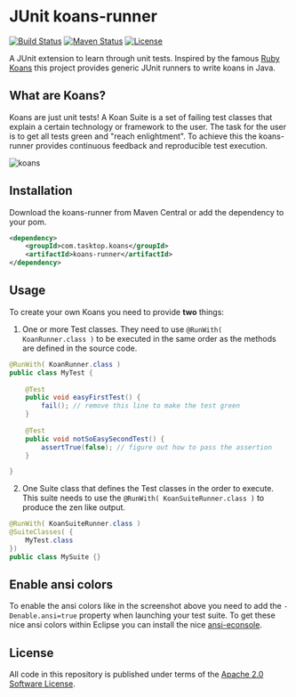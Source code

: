 # JUnit koans-runner
[![Build Status](https://travis-ci.org/Tasktop/koans-runner.svg)](https://travis-ci.org/Tasktop/koans-runner) [![Maven Status](https://maven-badges.herokuapp.com/maven-central/com.tasktop.koans/koans-runner/badge.png)](http://search.maven.org/#search%7Cga%7C1%7Cg%3A%22com.tasktop.koans%22) [![License](http://img.shields.io/badge/license-MIT-blue.svg)](https://en.wikipedia.org/wiki/MIT_License) 

A JUnit extension to learn through unit tests. Inspired by the famous [Ruby Koans](http://rubykoans.com/) this project provides generic JUnit runners to write koans in Java.

## What are Koans?
Koans are just unit tests! A Koan Suite is a set of failing test classes that explain a certain technology or framework to the user. The task for the user is to get all tests green and "reach enlightment". To achieve this the koans-runner provides continuous feedback and reproducible test execution.

![koans](https://cloud.githubusercontent.com/assets/289648/11192046/167b4b42-8c9f-11e5-94b9-2441161ebd0d.png)

## Installation
Download the koans-runner from Maven Central or add the dependency to your pom.
```xml
<dependency>
	<groupId>com.tasktop.koans</groupId>
	<artifactId>koans-runner</artifactId>
</dependency>
```

## Usage
To create your own Koans you need to provide **two** things:

1) One or more Test classes. They need to use `@RunWith( KoanRunner.class )` to be executed in the same order as the methods are defined in the source code.

```java
@RunWith( KoanRunner.class )
public class MyTest {
	
	@Test
	public void easyFirstTest() {
		fail(); // remove this line to make the test green
	}
	
	@Test
	public void notSoEasySecondTest() {
		assertTrue(false); // figure out how to pass the assertion
	}

}
```

2) One Suite class that defines the Test classes in the order to execute. This suite needs to use the `@RunWith( KoanSuiteRunner.class )` to produce the zen like output.

```java
@RunWith( KoanSuiteRunner.class )
@SuiteClasses( {
	MyTest.class
})
public class MySuite {}
```

## Enable ansi colors
To enable the ansi colors like in the screenshot above you need to add the `-Denable.ansi=true` property when launching your test suite. To get these nice ansi colors within Eclipse you can install the nice [ansi-econsole](https://github.com/mihnita/ansi-econsole).

## License
All code in this repository is published under terms of the [Apache 2.0 Software License](http://www.apache.org/licenses/LICENSE-2.0).
